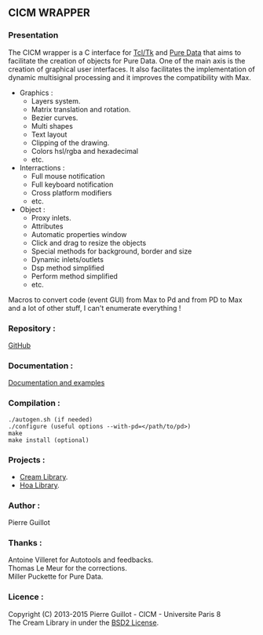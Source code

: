 ## CICM WRAPPER

### Presentation

The CICM wrapper is a C interface for [Tcl/Tk](https://www.tcl.tk/ "Tcl/Tk") and [Pure Data](http://msp.ucsd.edu/software.html "PD") that aims to facilitate the creation of objects for Pure Data. One of the main axis is the creation of graphical user interfaces. It also facilitates the implementation of dynamic multisignal processing and it improves the compatibility with Max.

- Graphics :
	- Layers system.
	- Matrix translation and rotation.
	- Bezier curves.
	- Multi shapes
	- Text layout
	- Clipping of the drawing.
	- Colors hsl/rgba and hexadecimal
	- etc.
- Interractions :
	- Full mouse notification
	- Full keyboard notification
	- Cross platform modifiers
	- etc.
- Object :
	- Proxy inlets.
	- Attributes
	- Automatic properties window
	- Click and drag to resize the objects
	- Special methods for background, border and size
	- Dynamic inlets/outlets
	- Dsp method simplified
	- Perform method simplified
	- etc.  

Macros to convert code (event GUI) from Max to Pd and from PD to Max and a lot of other stuff, I can't enumerate everything !

### Repository :

[GitHub](https://github.com/CICM/CicmWrapper "GitHub")

### Documentation :

[Documentation and examples](http://cicm.github.io/CicmWrapper "Documentation")

### Compilation :

	./autogen.sh (if needed)
	./configure (useful options --with-pd=</path/to/pd>)
	make
	make install (optional)

### Projects :

- [Cream Library](https://github.com/CICM/CreamLibrary "Cream").
- [Hoa Library](https://github.com/CICM/HoaLibrary-Light "Hoa").

### Author :

Pierre Guillot

### Thanks :

Antoine Villeret for Autotools and feedbacks.  
Thomas Le Meur for the corrections.  
Miller Puckette for Pure Data.

### Licence : 

Copyright (C) 2013-2015 Pierre Guillot - CICM - Universite Paris 8  
The Cream Library in under the [BSD2 License](http://opensource.org/licenses/BSD-2-Clause "BSD2").


